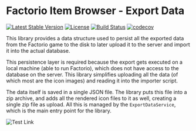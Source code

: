 # Factorio Item Browser - Export Data

[![Latest Stable Version](https://poser.pugx.org/factorio-item-browser/export-data/v/stable)](https://packagist.org/packages/factorio-item-browser/export-data)
[![License](https://poser.pugx.org/factorio-item-browser/export-data/license)](https://packagist.org/packages/factorio-item-browser/export-data)
[![Build Status](https://travis-ci.com/factorio-item-browser/export-data.svg?branch=master)](https://travis-ci.com/factorio-item-browser/export-data)
[![codecov](https://codecov.io/gh/factorio-item-browser/export-data/branch/master/graph/badge.svg)](https://codecov.io/gh/factorio-item-browser/export-data)

This library provides a data structure used to persist all the exported data from the Factorio game to the disk to later
upload it to the server and import it into the actual database. 

This persistence layer is required because the export gets executed on a local machine (able to run Factorio), which 
does not have access to the database on the server. This library simplifies uploading all the data (of which most are the 
icon images) and reading it into the importer script.  

The data itself is saved in a single JSON file. The library puts this file into a zip archive, and adds all the rendered
icon files to it as well, creating a single zip file as upload. All this is managed by the `ExportDataService`, which
is the main entry point for the library.

![Test Link](/releases)
